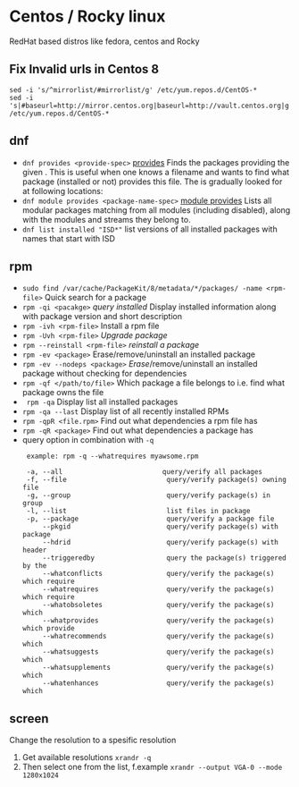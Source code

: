 # Centos / Rocky linux

RedHat based distros like fedora, centos and Rocky

## Fix Invalid urls in Centos 8

```
sed -i 's/^mirrorlist/#mirrorlist/g' /etc/yum.repos.d/CentOS-*
sed -i 's|#baseurl=http://mirror.centos.org|baseurl=http://vault.centos.org|g' /etc/yum.repos.d/CentOS-*
```


## dnf
 - `dnf provides <provide-spec>` [provides] Finds the packages providing the given <provide-spec>. This is useful when one knows a filename and wants to find what package (installed or not) provides this file. The <provide-spec> is gradually looked for at following locations:
 - `dnf module provides <package-name-spec>` [module provides] Lists all modular packages matching <package-name-spec> from all modules (including disabled), along with the modules and streams they belong to.
 - `dnf list installed "ISD*"` list versions of all installed packages with names that start with ISD
   
## rpm

 -  `sudo find /var/cache/PackageKit/8/metadata/*/packages/ -name <rpm-file>` Quick search for a package
 - `rpm -qi <pacakge>` *query installed* Display installed information along with package version and short description
 - `rpm -ivh <rpm-file>` Install a rpm file
 - `rpm -Uvh <rpm-file>`	*Upgrade package*
 - `rpm --reinstall <rpm-file>`	*reinstall a package*
 - `rpm -ev <package>` 	Erase/remove/uninstall an installed package
 - `rpm -ev --nodeps <package>` *Erase*/remove/uninstall an installed package without checking for dependencies
 - `rpm -qf </path/to/file>` Which package a file belongs to i.e. find what package owns the file
 - ` rpm -qa` Display list all installed packages
 - `rpm -qa --last` 	Display list of all recently installed RPMs
 - `rpm -qpR <file.rpm>` Find out what dependencies a rpm file has
 - `rpm -qR <package>` Find out what dependencies a package has
 - query option in combination with `-q`
    ```
     example: rpm -q --whatrequires myawsome.rpm
 
     -a, --all                         query/verify all packages
     -f, --file                         query/verify package(s) owning file
     -g, --group                        query/verify package(s) in group
     -l, --list                         list files in package
     -p, --package                      query/verify a package file
         --pkgid                        query/verify package(s) with package
         --hdrid                        query/verify package(s) with header
         --triggeredby                  query the package(s) triggered by the
         --whatconflicts                query/verify the package(s) which require
         --whatrequires                 query/verify the package(s) which require
         --whatobsoletes                query/verify the package(s) which
         --whatprovides                 query/verify the package(s) which provide
         --whatrecommends               query/verify the package(s) which
         --whatsuggests                 query/verify the package(s) which
         --whatsupplements              query/verify the package(s) which
         --whatenhances                 query/verify the package(s) which
    ```
 
 ## screen
 
 Change the resolution to a spesific resolution
 
 1. Get available resolutions `xrandr -q`
 2. Then select one from the list, f.example `xrandr --output VGA-0 --mode 1280x1024`
  
  [provides]: https://dnf.readthedocs.io/en/latest/command_ref.html#provides-command
  [module provides]: https://dnf.readthedocs.io/en/latest/command_ref.html#module-provide-command-label

 
 
